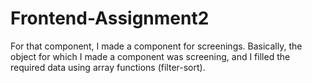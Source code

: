 # Frontend-Assignment2
For that component, I made a component for screenings.
Basically, the object for which I made a component was screening, and I filled the required data using array functions (filter-sort).
